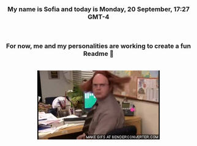 


<div align="center">
<h3 >My name is Sofia and today is Monday, 20 September, 17:27 GMT-4</h3><br>
<h3 >For now, me and my personalities are working to create a fun Readme 👋
</h3><br>
<img src='img/dwight.gif' alt='working...'/>
</div>
